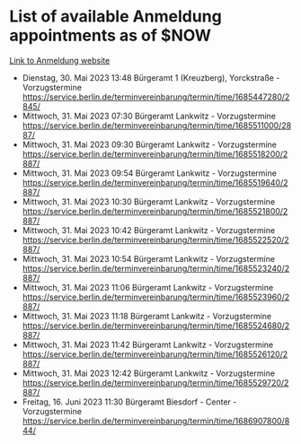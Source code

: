 # List of available Anmeldung appointments as of $NOW
[Link to Anmeldung website](https://service.berlin.de/terminvereinbarung/termin/tag.php?termin=1&anliegen[]=120686&dienstleisterlist=122210,122217,327316,122219,327312,122227,327314,122231,327346,122243,327348,122254,122252,329742,122260,329745,122262,329748,122271,327278,122273,327274,122277,327276,330436,122280,327294,122282,327290,122284,327292,122291,327270,122285,327266,122286,327264,122296,327268,150230,329760,122297,327286,122294,327284,122312,329763,122314,329775,122304,327330,122311,327334,122309,327332,317869,122281,327352,122279,329772,122283,122276,327324,122274,327326,122267,329766,122246,327318,122251,327320,122257,327322,122208,327298,122226,327300&herkunft=http%3A%2F%2Fservice.berlin.de%2Fdienstleistung%2F120686%2F)
- Dienstag, 30. Mai 2023 13:48 Bürgeramt 1 (Kreuzberg), Yorckstraße - Vorzugstermine https://service.berlin.de/terminvereinbarung/termin/time/1685447280/2845/
- Mittwoch, 31. Mai 2023 07:30 Bürgeramt Lankwitz - Vorzugstermine https://service.berlin.de/terminvereinbarung/termin/time/1685511000/2887/
- Mittwoch, 31. Mai 2023 09:30 Bürgeramt Lankwitz - Vorzugstermine https://service.berlin.de/terminvereinbarung/termin/time/1685518200/2887/
- Mittwoch, 31. Mai 2023 09:54 Bürgeramt Lankwitz - Vorzugstermine https://service.berlin.de/terminvereinbarung/termin/time/1685519640/2887/
- Mittwoch, 31. Mai 2023 10:30 Bürgeramt Lankwitz - Vorzugstermine https://service.berlin.de/terminvereinbarung/termin/time/1685521800/2887/
- Mittwoch, 31. Mai 2023 10:42 Bürgeramt Lankwitz - Vorzugstermine https://service.berlin.de/terminvereinbarung/termin/time/1685522520/2887/
- Mittwoch, 31. Mai 2023 10:54 Bürgeramt Lankwitz - Vorzugstermine https://service.berlin.de/terminvereinbarung/termin/time/1685523240/2887/
- Mittwoch, 31. Mai 2023 11:06 Bürgeramt Lankwitz - Vorzugstermine https://service.berlin.de/terminvereinbarung/termin/time/1685523960/2887/
- Mittwoch, 31. Mai 2023 11:18 Bürgeramt Lankwitz - Vorzugstermine https://service.berlin.de/terminvereinbarung/termin/time/1685524680/2887/
- Mittwoch, 31. Mai 2023 11:42 Bürgeramt Lankwitz - Vorzugstermine https://service.berlin.de/terminvereinbarung/termin/time/1685526120/2887/
- Mittwoch, 31. Mai 2023 12:42 Bürgeramt Lankwitz - Vorzugstermine https://service.berlin.de/terminvereinbarung/termin/time/1685529720/2887/
- Freitag, 16. Juni 2023 11:30 Bürgeramt Biesdorf - Center - Vorzugstermine https://service.berlin.de/terminvereinbarung/termin/time/1686907800/844/
